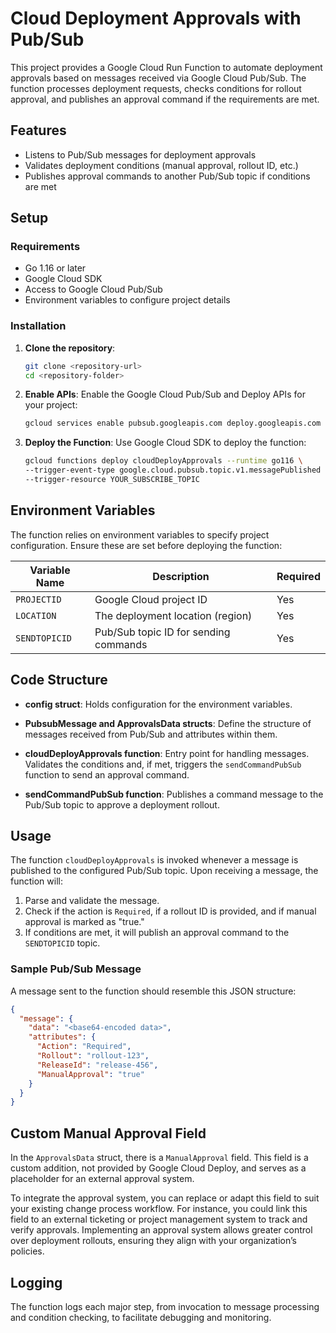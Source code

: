 
# Cloud Deployment Approvals with Pub/Sub

This project provides a Google Cloud Run Function to automate deployment approvals
based on messages received via Google Cloud Pub/Sub.
The function processes deployment requests, checks conditions for rollout
approval, and publishes an approval command if the requirements are met.

## Features

*   Listens to Pub/Sub messages for deployment approvals
*   Validates deployment conditions (manual approval, rollout ID, etc.)
*   Publishes approval commands to another Pub/Sub topic if conditions are met

## Setup

### Requirements

*   Go 1.16 or later
*   Google Cloud SDK
*   Access to Google Cloud Pub/Sub
*   Environment variables to configure project details

### Installation

1.  **Clone the repository**:

    ```bash
    git clone <repository-url>
    cd <repository-folder>
    ```

2.  **Enable APIs**:
    Enable the Google Cloud Pub/Sub and Deploy APIs for your project:

    ```bash
    gcloud services enable pubsub.googleapis.com deploy.googleapis.com
    ```

3.  **Deploy the Function**:
    Use Google Cloud SDK to deploy the function:

    ```bash
    gcloud functions deploy cloudDeployApprovals --runtime go116 \
    --trigger-event-type google.cloud.pubsub.topic.v1.messagePublished \
    --trigger-resource YOUR_SUBSCRIBE_TOPIC
    ```

## Environment Variables

The function relies on environment variables to specify project configuration.
Ensure these are set before deploying the function:

| Variable Name  | Description                             | Required |
|----------------|-----------------------------------------|----------|
| `PROJECTID`    | Google Cloud project ID                 | Yes      |
| `LOCATION`     | The deployment location (region)        | Yes      |
| `SENDTOPICID`  | Pub/Sub topic ID for sending commands   | Yes      |

## Code Structure

*   **config struct**: Holds configuration for the environment variables.

*   **PubsubMessage and ApprovalsData structs**: Define the structure of
      messages received from Pub/Sub and attributes within them.

*   **cloudDeployApprovals function**: Entry point for handling messages.
    Validates the conditions and, if met, triggers the `sendCommandPubSub`
    function to send an approval command.

*   **sendCommandPubSub function**: Publishes a command message to the Pub/Sub
    topic to approve a deployment rollout.

## Usage

The function `cloudDeployApprovals` is invoked whenever a message is published
to the configured Pub/Sub topic. Upon receiving a message, the function will:

1.  Parse and validate the message.
2.  Check if the action is `Required`, if a rollout ID is provided, and if
    manual approval is marked as "true."
3.  If conditions are met, it will publish an approval command to the
    `SENDTOPICID` topic.

### Sample Pub/Sub Message

A message sent to the function should resemble this JSON structure:

```json
{
  "message": {
    "data": "<base64-encoded data>",
    "attributes": {
      "Action": "Required",
      "Rollout": "rollout-123",
      "ReleaseId": "release-456",
      "ManualApproval": "true"
    }
  }
}
```

## Custom Manual Approval Field

In the `ApprovalsData` struct, there is a `ManualApproval` field. This field is
a custom addition, not provided by Google Cloud Deploy, and serves as a
placeholder for an external approval system.

To integrate the approval system, you can replace or adapt this field to suit
your existing change process workflow. For instance, you could link this field
to an external ticketing or project management system to track and verify
approvals. Implementing an approval system allows greater control over deployment
rollouts, ensuring they align with your organization’s policies.

## Logging

The function logs each major step, from invocation to message processing and
condition checking, to facilitate debugging and monitoring.
